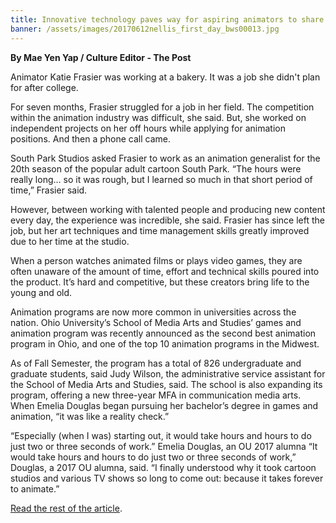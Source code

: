 ```yaml
---
title: Innovative technology paves way for aspiring animators to share their creations
banner: /assets/images/20170612nellis_first_day_bws00013.jpg
---
```


**By Mae Yen Yap / Culture Editor - The Post**

Animator Katie Frasier was working at a bakery. It was a job she didn't plan for after college.

For seven months, Frasier struggled for a job in her field. The competition within the animation industry was difficult, she said. But, she worked on independent projects on her off hours while applying for animation positions.
And then a phone call came.

South Park Studios asked Frasier to work as an animation generalist for the 20th season of the popular adult cartoon South Park.
“The hours were really long… so it was rough, but I learned so much in that short period of time,” Frasier said.

However, between working with talented people and producing new content every day, the experience was incredible, she said. Frasier has since left the job, but her art techniques and time management skills greatly improved due to her time at the studio.

When a person watches animated films or plays video games, they are often unaware of the amount of time, effort and technical skills poured into the product. It’s hard and competitive, but these creators bring life to the young and old.

Animation programs are now more common in universities across the nation. Ohio University’s School of Media Arts and Studies’ games and animation program was recently announced as the second best animation program in Ohio, and one of the top 10 animation programs in the Midwest.

As of Fall Semester, the program has a total of 826 undergraduate and graduate students, said Judy Wilson, the administrative service assistant for the School of Media Arts and Studies, said. The school is also expanding its program, offering a new three-year MFA in communication media arts.
When Emelia Douglas began pursuing her bachelor’s degree in games and animation, “it was like a reality check.”

“Especially (when I was) starting out, it would take hours and hours to do just two or three seconds of work.”
Emelia Douglas, an OU 2017 alumna
“It would take hours and hours to do just two or three seconds of work,” Douglas, a 2017 OU alumna, said. “I finally understood why it took cartoon studios and various TV shows so long to come out: because it takes forever to animate.”

[Read the rest of the article](http://projects.thepostathens.com/SpecialProjects/animating-life/).
